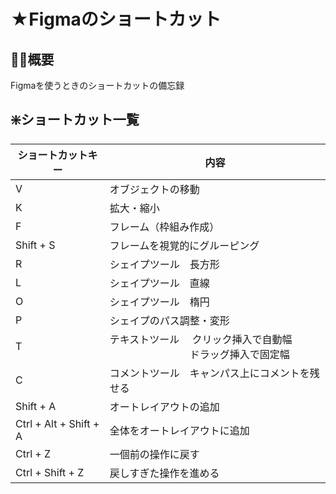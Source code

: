 # ★Figmaのショートカット
## 🐻‍❄️概要
Figmaを使うときのショートカットの備忘録

## ❇️ショートカット一覧
| ショートカットキー | 内容 |
|--------|---------------------------------------------------------|
| V　| オブジェクトの移動　|
| K | 拡大・縮小 |
| F | フレーム（枠組み作成） |
| Shift + S | フレームを視覚的にグルーピング |
| R | シェイプツール　長方形 |
| L | シェイプツール　直線 |
| O | シェイプツール　楕円 |
| P | シェイプのパス調整・変形 |
| T | テキストツール 　クリック挿入で自動幅　<br> 　　　　　　　　ドラッグ挿入で固定幅　|
| C | コメントツール　キャンパス上にコメントを残せる |
| Shift + A | オートレイアウトの追加 |
| Ctrl + Alt + Shift + A | 全体をオートレイアウトに追加 |
| Ctrl + Z | 一個前の操作に戻す |
| Ctrl + Shift + Z | 戻しすぎた操作を進める |
